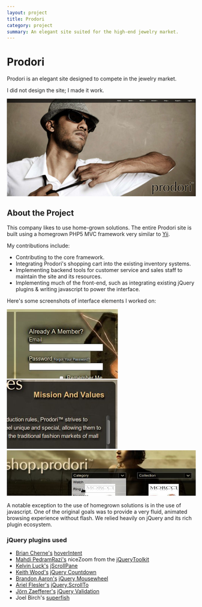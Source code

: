 ```yaml
---
layout: project
title: Prodori
category: project
summary: An elegant site suited for the high-end jewelry market.
---
```

Prodori
=======

Prodori is an elegant site designed to compete in the jewelry market.

I did not design the site; I made it work.

<div class="img full">
<img src="/images/projects/prodori/front.jpg" />
</div>

About the Project
-----------------

This company likes to use home-grown solutions. The entire Prodori site is built using a homegrown PHP5 MVC framework very similar to [Yii](http://yiiframework.com "Yii -- perhaps the most awesome php framework yet").

My contributions include:

*	Contributing to the core framework.
*	Integrating Prodori's shopping cart into the existing inventory systems.
*	Implementing backend tools for customer service and sales staff to maintain the site and its resources.
*	Implementing much of the front-end, such as integrating existing jQuery plugins &amp; writing javascript to power the interface.

Here's some screenshots of interface elements I worked on:

<div class="img half left">
<img src="/images/projects/prodori/login-form.jpg" />
</div>
<div class="img half right">
<img src="/images/projects/prodori/scrollbars.jpg" />
</div>
<div class="img full left">
<img src="/images/projects/prodori/store-filters.jpg" />
</div>

A notable exception to the use of homegrown solutions is in the use of javascript. One of the original goals was to provide a very fluid, 
animated browsing experience without flash. We relied heavily on jQuery and its rich plugin ecosystem.

### jQuery plugins used

*	[Brian Cherne's](http://cherne.net/) [hoverIntent](http://cherne.net/brian/resources/jquery.hoverIntent.html)
*	[Mahdi PedramRazi's](http://mahdipedram.com/) niceZoom from the [jQueryToolkit](http://www.jQueryToolkit.com)
*	[Kelvin Luck's](http://www.kelvinluck.com) [jScrollPane](http://jscrollpane.kelvinluck.com/)
*	[Keith Wood's](http://keith-wood.name/) [jQuery Countdown](http://keith-wood.name/countdown.htm)
*	[Brandon Aaron's](http://brandonaaron.net) [jQuery Mousewheel](http://brandonaaron.net/code/mousewheel/docs)
*	[Ariel Flesler's](http://flesler.blogspot.com) [jQuery.ScrollTo](http://flesler.blogspot.com/2007/10/jqueryscrollto.html)
*	[Jörn Zaefferer's](http://bassistance.de/about/) [jQuery Validation](http://bassistance.de/jquery-plugins/jquery-plugin-validation/)
*	Joel Birch's [superfish](http://users.tpg.com.au/j_birch/plugins/superfish/)
